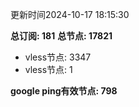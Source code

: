 更新时间2024-10-17 18:15:30

**总订阅: 181**
**总节点: 17821**
- vless节点: 3347
- vless节点: 1

**google ping有效节点: 798**
